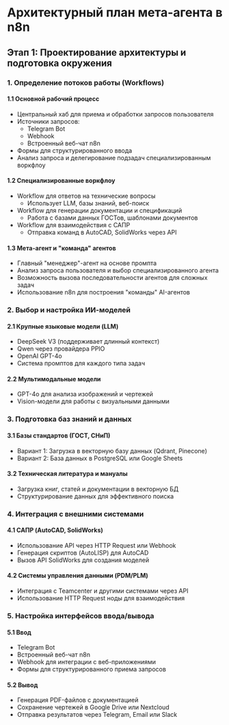 # Архитектурный план мета-агента в n8n

## Этап 1: Проектирование архитектуры и подготовка окружения

### 1. Определение потоков работы (Workflows)

#### 1.1 Основной рабочий процесс
- Центральный хаб для приема и обработки запросов пользователя
- Источники запросов:
  - Telegram Bot
  - Webhook
  - Встроенный веб-чат n8n
 - Формы для структурированного ввода
- Анализ запроса и делегирование подзадач специализированным воркфлоу

#### 1.2 Специализированные воркфлоу
- Workflow для ответов на технические вопросы
  - Использует LLM, базы знаний, веб-поиск
- Workflow для генерации документации и спецификаций
  - Работа с базами данных ГОСТов, шаблонами документов
- Workflow для взаимодействия с САПР
  - Отправка команд в AutoCAD, SolidWorks через API

#### 1.3 Мета-агент и "команда" агентов
- Главный "менеджер"-агент на основе промпта
- Анализ запроса пользователя и выбор специализированного агента
- Возможность вызова последовательности агентов для сложных задач
- Использование n8n для построения "команды" AI-агентов

### 2. Выбор и настройка ИИ-моделей

#### 2.1 Крупные языковые модели (LLM)
- DeepSeek V3 (поддерживает длинный контекст)
- Qwen через провайдера PPIO
- OpenAI GPT-4o
- Система промптов для каждого типа задач

#### 2.2 Мультимодальные модели
- GPT-4o для анализа изображений и чертежей
- Vision-модели для работы с визуальными данными

### 3. Подготовка баз знаний и данных

#### 3.1 Базы стандартов (ГОСТ, СНиП)
- Вариант 1: Загрузка в векторную базу данных (Qdrant, Pinecone)
- Вариант 2: База данных в PostgreSQL или Google Sheets

#### 3.2 Техническая литература и мануалы
- Загрузка книг, статей и документации в векторную БД
- Структурирование данных для эффективного поиска

### 4. Интеграция с внешними системами

#### 4.1 САПР (AutoCAD, SolidWorks)
- Использование API через HTTP Request или Webhook
- Генерация скриптов (AutoLISP) для AutoCAD
- Вызов API SolidWorks для создания моделей

#### 4.2 Системы управления данными (PDM/PLM)
- Интеграция с Teamcenter и другими системами через API
- Использование HTTP Request ноды для взаимодействия

### 5. Настройка интерфейсов ввода/вывода

#### 5.1 Ввод
- Telegram Bot
- Встроенный веб-чат n8n
- Webhook для интеграции с веб-приложениями
- Формы для структурированного приема запросов

#### 5.2 Вывод
- Генерация PDF-файлов с документацией
- Сохранение чертежей в Google Drive или Nextcloud
- Отправка результатов через Telegram, Email или Slack